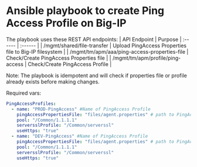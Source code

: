 # Ansible playbook to create Ping Access Profile on Big-IP 

The playbook uses these REST API endpoints:
| API Endpoint | Purpose 
| :------ | :------ | 
| /mgmt/shared/file-transfer | Upload PingAccess Properties file to Big-IP filesystem |
| /mgmt/tm/apm/aaa/ping-access-properties-file | Check/Create PingAccess Properties file | 
| /mgmt/tm/apm/profile/ping-access | Check/Create PingAccess Profile |

Note: The playbook is idempotent and will check if properties file or profile already exists before making changes.

Required vars:
```yaml
PingAccessProfiles:
  - name: "PROD-PingAccess" #Name of PingAccess Profile
    pingAccessPropertiesFile: "files/agent.properties" # path to PingAccess Properties file on ansible filesystem
    pool: "/Common/1.1.1.1"
    serversslProfile: "/Common/serverssl"
    useHttps: "true"
  - name: "DEV-PingAccess" #Name of PingAccess Profile
    pingAccessPropertiesFile: "files/agent.properties" # path to PingAccess Properties file on ansible filesystem
    pool: "/Common/1.1.1.1"
    serversslProfile: "/Common/serverssl"
    useHttps: "true"
```